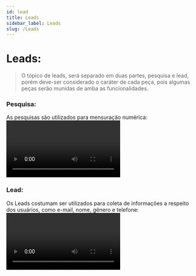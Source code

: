 ```yaml
---
id: lead
title: Leads
sidebar_label: Leads
slug: /Leads
---
```


# Leads:

> O tópico de leads, será separado em duas partes, pesquisa e lead, porém deve-ser considerado o caráter de cada peça, pois algumas peças serão munidas de amba as funcionalidades.

### Pesquisa:
As pesquisas são utilizados para mensuração numérica:
<video
 class="col col--12" controls>
  <source src="https://mizzzael.github.io/shopconvert-doc-teste/videos/video-14.webm" />
  Your browser does not support HTML video.
</video>

### Lead:
Os Leads costumam ser utilizados para coleta de informações a respeito dos usuários, como e-mail, nome, gênero e telefone: 
<video
 class="col col--12" controls>
  <source src="https://mizzzael.github.io/shopconvert-doc-teste/videos/video-15.webm" />
  Your browser does not support HTML video.
</video>